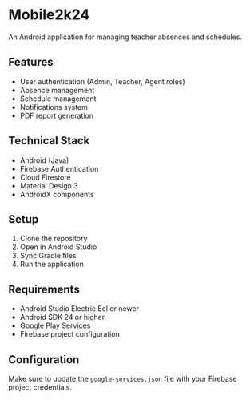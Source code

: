 # Mobile2k24

An Android application for managing teacher absences and schedules.

## Features

- User authentication (Admin, Teacher, Agent roles)
- Absence management
- Schedule management
- Notifications system
- PDF report generation

## Technical Stack

- Android (Java)
- Firebase Authentication
- Cloud Firestore
- Material Design 3
- AndroidX components

## Setup

1. Clone the repository
2. Open in Android Studio
3. Sync Gradle files
4. Run the application

## Requirements

- Android Studio Electric Eel or newer
- Android SDK 24 or higher
- Google Play Services
- Firebase project configuration

## Configuration

Make sure to update the `google-services.json` file with your Firebase project credentials.
